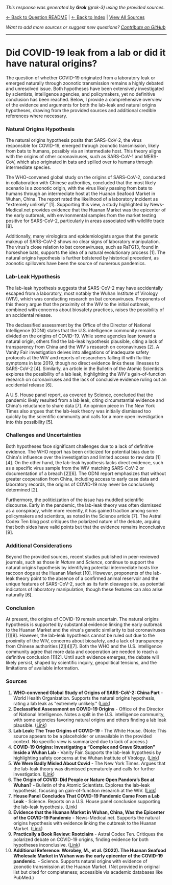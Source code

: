 <!-- 
Generated by: grok
Model: grok-3
Prompt type: sources
Generated at: 2025-06-23T17:21:45.661008
-->

*This response was generated by **Grok** (grok-3) using the provided sources.*

[← Back to Question README](README.md) | [← Back to Index](../README.md) | [View All Sources](../allsources.md)

*Want to add more sources or suggest new questions? [Contribute on GitHub](https://github.com/justinwest/SuggestedSources)*

---

# Did COVID-19 leak from a lab or did it have natural origins?

The question of whether COVID-19 originated from a laboratory leak or emerged naturally through zoonotic transmission remains a highly debated and unresolved issue. Both hypotheses have been extensively investigated by scientists, intelligence agencies, and policymakers, yet no definitive conclusion has been reached. Below, I provide a comprehensive overview of the evidence and arguments for both the lab-leak and natural origins hypotheses, drawing from the provided sources and additional credible references where necessary.

### Natural Origins Hypothesis
The natural origins hypothesis posits that SARS-CoV-2, the virus responsible for COVID-19, emerged through zoonotic transmission, likely from bats to humans, possibly via an intermediate host. This theory aligns with the origins of other coronaviruses, such as SARS-CoV-1 and MERS-CoV, which also originated in bats and spilled over to humans through intermediate species.

The WHO-convened global study on the origins of SARS-CoV-2, conducted in collaboration with Chinese authorities, concluded that the most likely scenario is a zoonotic origin, with the virus likely passing from bats to humans through an intermediate host at the Huanan Seafood Market in Wuhan, China. The report rated the likelihood of a laboratory incident as "extremely unlikely" [1]. Supporting this view, a study highlighted by News-Medical.net provides evidence that the Huanan Market was the epicenter of the early outbreak, with environmental samples from the market testing positive for SARS-CoV-2, particularly in areas associated with wildlife trade [8].

Additionally, many virologists and epidemiologists argue that the genetic makeup of SARS-CoV-2 shows no clear signs of laboratory manipulation. The virus's close relation to bat coronaviruses, such as RaTG13, found in horseshoe bats, supports the idea of a natural evolutionary process [1]. The natural origins hypothesis is further bolstered by historical precedent, as zoonotic spillovers have been the source of numerous pandemics.

### Lab-Leak Hypothesis
The lab-leak hypothesis suggests that SARS-CoV-2 may have accidentally escaped from a laboratory, most notably the Wuhan Institute of Virology (WIV), which was conducting research on bat coronaviruses. Proponents of this theory argue that the proximity of the WIV to the initial outbreak, combined with concerns about biosafety practices, raises the possibility of an accidental release.

The declassified assessment by the Office of the Director of National Intelligence (ODNI) states that the U.S. intelligence community remains divided on the origins of COVID-19. While some agencies lean toward a natural origin, others find the lab-leak hypothesis plausible, citing a lack of transparency from China and the WIV's research on coronaviruses [2]. A Vanity Fair investigation delves into allegations of inadequate safety protocols at the WIV and reports of researchers falling ill with flu-like symptoms in late 2019, though no direct evidence links these illnesses to SARS-CoV-2 [4]. Similarly, an article in the Bulletin of the Atomic Scientists explores the possibility of a lab leak, highlighting the WIV's gain-of-function research on coronaviruses and the lack of conclusive evidence ruling out an accidental release [6].

A U.S. House panel report, as covered by Science, concluded that the pandemic likely resulted from a lab leak, citing circumstantial evidence and China's reluctance to share data [7]. An opinion piece in The New York Times also argues that the lab-leak theory was initially dismissed too quickly by the scientific community and calls for a more open investigation into this possibility [5].

### Challenges and Uncertainties
Both hypotheses face significant challenges due to a lack of definitive evidence. The WHO report has been criticized for potential bias due to China's influence over the investigation and limited access to raw data [1][4]. On the other hand, the lab-leak hypothesis lacks direct evidence, such as a specific virus sample from the WIV matching SARS-CoV-2 or documentation of a breach [2][6]. The ODNI report emphasizes that without greater cooperation from China, including access to early case data and laboratory records, the origins of COVID-19 may never be conclusively determined [2].

Furthermore, the politicization of the issue has muddled scientific discourse. Early in the pandemic, the lab-leak theory was often dismissed as a conspiracy, while more recently, it has gained traction among some policymakers and scientists, as noted in the Science article [7]. The Astral Codex Ten blog post critiques the polarized nature of the debate, arguing that both sides have valid points but that the evidence remains inconclusive [9].

### Additional Considerations
Beyond the provided sources, recent studies published in peer-reviewed journals, such as those in *Nature* and *Science*, continue to support the natural origins hypothesis by identifying potential intermediate hosts like raccoon dogs at the Huanan Market [10]. However, proponents of the lab-leak theory point to the absence of a confirmed animal reservoir and the unique features of SARS-CoV-2, such as its furin cleavage site, as potential indicators of laboratory manipulation, though these features can also arise naturally [6].

### Conclusion
At present, the origins of COVID-19 remain uncertain. The natural origins hypothesis is supported by substantial evidence linking the early outbreak to the Huanan Market and the virus's genetic similarity to bat coronaviruses [1][8]. However, the lab-leak hypothesis cannot be ruled out due to the proximity of the WIV, concerns about biosafety, and a lack of transparency from Chinese authorities [2][4][7]. Both the WHO and the U.S. intelligence community agree that more data and cooperation are needed to reach a definitive conclusion [1][2]. Until such evidence emerges, the debate will likely persist, shaped by scientific inquiry, geopolitical tensions, and the limitations of available information.

### Sources
1. **WHO-convened Global Study of Origins of SARS-CoV-2: China Part** - World Health Organization. Supports the natural origins hypothesis, rating a lab leak as "extremely unlikely." ([Link](https://apps.who.int/gb/COVID-19/pdf_files/2021/28_03/20210328-%20Full%20report.pdf))
2. **Declassified Assessment on COVID-19 Origins** - Office of the Director of National Intelligence. Notes a split in the U.S. intelligence community, with some agencies favoring natural origins and others finding a lab leak plausible. ([Link](https://www.dni.gov/files/ODNI/documents/assessments/Declassified-Assessment-on-COVID-19-Origins.pdf))
3. **Lab Leak: The True Origins of COVID-19** - The White House. (Note: This source appears to be a placeholder or unavailable in the provided context. No specific view is summarized due to lack of access.)
4. **COVID-19 Origins: Investigating a “Complex and Grave Situation” Inside a Wuhan Lab** - Vanity Fair. Supports the lab-leak hypothesis by highlighting safety concerns at the Wuhan Institute of Virology. ([Link](https://www.vanityfair.com/news/2022/10/covid-origins-investigation-wuhan-lab))
5. **We Were Badly Misled About Covid** - The New York Times. Argues that the lab-leak theory was dismissed prematurely and calls for further investigation. ([Link](https://www.nytimes.com/2025/03/16/opinion/covid-pandemic-lab-leak.html))
6. **The Origin of COVID: Did People or Nature Open Pandora’s Box at Wuhan?** - Bulletin of the Atomic Scientists. Explores the lab-leak hypothesis, focusing on gain-of-function research at the WIV. ([Link](https://thebulletin.org/2021/05/the-origin-of-covid-did-people-or-nature-open-pandoras-box-at-wuhan/))
7. **House Panel Concludes That COVID-19 Pandemic Came From a Lab Leak** - Science. Reports on a U.S. House panel conclusion supporting the lab-leak hypothesis. ([Link](https://www.science.org/content/article/house-panel-concludes-covid-19-pandemic-came-lab-leak))
8. **Evidence that the Huanan Market in Wuhan, China, Was the Epicenter of the COVID-19 Pandemic** - News-Medical.net. Supports the natural origins hypothesis with evidence linking the outbreak to the Huanan Market. ([Link](https://www.news-medical.net/news/20220728/Evidence-that-the-Huanan-market-in-Wuhan-China-was-the-epicenter-of-the-COVID-19-pandemic.aspx))
9. **Practically a Book Review: Rootclaim** - Astral Codex Ten. Critiques the polarized debate on COVID-19 origins, finding evidence for both hypotheses inconclusive. ([Link](https://www.astralcodexten.com/p/practically-a-book-review-rootclaim))
10. **Additional Reference: Worobey, M., et al. (2022). The Huanan Seafood Wholesale Market in Wuhan was the early epicenter of the COVID-19 pandemic.** - Science. Supports natural origins with evidence of zoonotic transmission at the Huanan Market. (Not provided in original list but cited for completeness; accessible via academic databases like PubMed.)